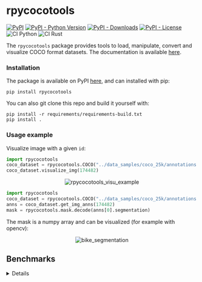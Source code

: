 # rpycocotools

[![PyPI](https://img.shields.io/pypi/v/rpycocotools?color=green&style=flat)](https://pypi.org/project/rpycocotools)
[![PyPI - Python Version](https://img.shields.io/pypi/pyversions/rpycocotools?style=flat)](https://pypi.org/project/rpycocotools)
[![PyPI - Downloads](https://img.shields.io/pypi/dm/rpycocotools?style=flat-square)](https://pypistats.org/packages/rpycocotools)
[![PyPI - License](https://img.shields.io/pypi/l/rpycocotools?style=flat)](https://opensource.org/licenses/MIT)
![CI Python](https://github.com/hoel-bagard/cocotools-rs/actions/workflows/ci-python-rpycocotools.yaml/badge.svg)
![CI Rust](https://github.com/hoel-bagard/cocotools-rs/actions/workflows/ci-rust-rpycocotools.yaml/badge.svg)

The `rpycocotools` package provides tools to load, manipulate, convert and visualize COCO format datasets. The documentation is available [here](https://cocotools-rs.readthedocs.io/en/latest/index.html).

### Installation

The package is available on PyPI [here](https://pypi.org/project/rpycocotools/), and can installed with pip:
```
pip install rpycocotools
```

You can also git clone this repo and build it yourself with:
```
pip install -r requirements/requirements-build.txt
pip install .
```

### Usage example

Visualize image with a given `id`:
```python
import rpycocotools
coco_dataset = rpycocotools.COCO("../data_samples/coco_25k/annotations.json", "../data_samples/coco_25k/images")
coco_dataset.visualize_img(174482)
```

<p align="center">
  <img alt="rpycocotools_visu_example" src="https://user-images.githubusercontent.com/34478245/216580391-72226762-3fca-482b-a5ed-f93ed5a21931.png">
</p>

```python
import rpycocotools
coco_dataset = rpycocotools.COCO("../data_samples/coco_25k/annotations.json", "../data_samples/coco_25k/images")
anns = coco_dataset.get_img_anns(174482)
mask = rpycocotools.mask.decode(anns[0].segmentation)
```
The mask is a numpy array and can be visualized (for example with opencv):

<p align="center">
  <img alt="bike_segmentation" src="https://user-images.githubusercontent.com/34478245/226691842-8a11cde1-905d-434e-b287-0c3c685e01d1.png">
</p>


## Benchmarks

<details>
<summary>Details</summary>

There are a few benchmarking scripts to compare to `pycocotools`.\
The results reported here are done on my own PC and presented only to get a general idea. I might run the benchmark on a more reproducible environment in the future.

### Setup
Some of the benchmarks use the `instances_train2017.json` files from the 2017 COCO dataset.\
Either place this file in the `data_samples` folder or only run the commands below with the ` -m "not coco2017"` option.

```bash
pip install -r requirements/requirements-benchmarks.txt
pip install .
```

### Load
Benchmark how much time it takes load a COCO dataset.

```bash
python -m pytest benchmarks/load.py -vv
```

Results:

| Test Name                                       | Mean time in s |
|:-----------------------------------------------:|:--------------:|
| rpycocotools on COCO `instances_train2017.json` | 4.4            |
| pycocotools on COCO `instances_train2017.json`  | 16.5           |

### Area
Benchmark how much time it takes to compute the total number of mask pixels in a COCO dataset.

```bash
python -m pytest benchmarks/area.py -vv -m coco2017
```

Results:
| Test Name                                       | Mean time in ms |
|:-----------------------------------------------:|:---------------:|
| rpycocotools on COCO `instances_train2017.json` | 880.6           |
| pycocotools on COCO `instances_train2017.json`  | 19,302.9        |

### Decode masks
Benchmark how much time it takes to decode all the masks in a COCO dataset.


```bash
python -m pytest benchmarks/decode.py -vv -m coco2017
```

Results:
| Test Name                                       | Mean time in s |
|:-----------------------------------------------:|:--------------:|
| rpycocotools on COCO `instances_train2017.json` | 371            |
| pycocotools on COCO `instances_train2017.json`  | 141            |


Results after converting all the segmentations to RLE before decoding (conversion time not included):
| Test Name                                       | Mean time in s |
|:-----------------------------------------------:|:--------------:|
| rpycocotools on COCO `instances_train2017.json` | 300            |
| pycocotools on COCO `instances_train2017.json`  | 120            |
</details>

